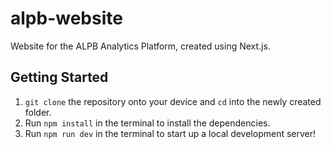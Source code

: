 # alpb-website

Website for the ALPB Analytics Platform, created using Next.js.

## Getting Started

1. <code>git clone</code> the repository onto your device and <code>cd</code> into the newly created folder.
2. Run <code>npm install</code> in the terminal to install the dependencies.
3. Run <code>npm run dev</code> in the terminal to start up a local development server!
